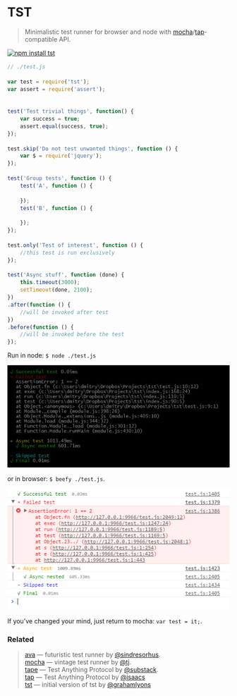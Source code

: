 # TST

> Minimalistic test runner for browser and node with [mocha](http://npmjs.org/package/mocha)/[tap](http://npmjs.org/package/tap)-compatible API.

[![npm install tst](https://nodei.co/npm/tst.png?mini=true)](https://npmjs.org/package/tst/)

```js
// ./test.js

var test = require('tst');
var assert = require('assert');


test('Test trivial things', function() {
    var success = true;
    assert.equal(success, true);
});

test.skip('Do not test unwanted things', function () {
	var $ = require('jquery');
});

test('Group tests', function () {
	test('A', function () {

	});
	test('B', function () {

	});
});

test.only('Test of interest', function () {
	//this test is run exclusively
});

test('Async stuff', function (done) {
	this.timeout(3000);
	setTimeout(done, 2100);
})
.after(function () {
	//will be invoked after test
})
.before(function () {
	//will be invoked before the test
});
```

Run in node: `$ node ./test.js`

![Terminal](/terminal.png?raw=true "Terminal view")

or in browser: `$ beefy ./test.js`.

![Browser](/console.png?raw=true "Browser view")

If you’ve changed your mind, just return to mocha: `var test = it;`.


### Related

> [ava](https://npmjs.org/package/ava) — futuristic test runner by [@sindresorhus](https://github.com/sindresorhus).<br/>
> [mocha](https://npmjs.org/package/mocha) — vintage test runner by [@tj](https://github.com/tj).<br/>
> [tape](https://npmjs.org/package/tape) — Test Anything Protocol by [@substack](https://github.com/substack).<br/>
> [tap](https://npmjs.org/package/tap) — Test Anything Protocol by [@isaacs](https://github.com/isaacs)<br/>
> [tst](https://github.com/grahamlyons/tst) — initial version of tst by [@grahamlyons](https://github.com/grahamlyons)</br>